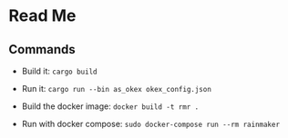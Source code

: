# Read Me

## Commands

* Build it: `cargo build`

* Run it: `cargo run --bin as_okex okex_config.json`

* Build the docker image: `docker build -t rmr .`

* Run with docker compose: `sudo docker-compose run --rm rainmaker`